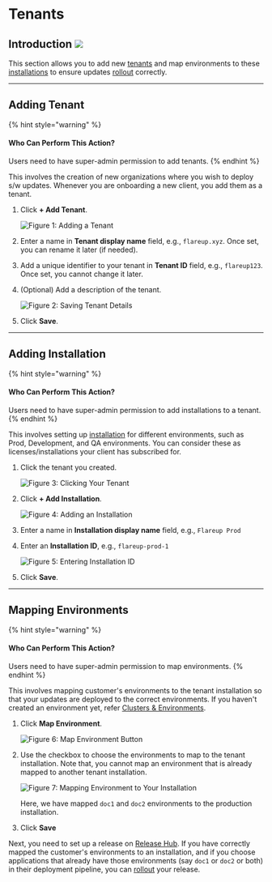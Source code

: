 # Tenants

## Introduction [![](https://devtron-public-asset.s3.us-east-2.amazonaws.com/images/elements/EnterpriseTag.svg)](https://devtron.ai/pricing)

This section allows you to add new [tenants](./#tenants) and map environments to these [installations](./#installations) to ensure updates [rollout](./#rollout) correctly.

***

## Adding Tenant

{% hint style="warning" %}
#### Who Can Perform This Action?

Users need to have super-admin permission to add tenants.
{% endhint %}

This involves the creation of new organizations where you wish to deploy s/w updates. Whenever you are onboarding a new client, you add them as a tenant.

1.  Click **+ Add Tenant**.

    ![Figure 1: Adding a Tenant](https://devtron-public-asset.s3.us-east-2.amazonaws.com/images/sdh/tenants-tab.jpg)
2. Enter a name in **Tenant display name** field, e.g., `flareup.xyz`. Once set, you can rename it later (if needed).
3. Add a unique identifier to your tenant in **Tenant ID** field, e.g., `flareup123`. Once set, you cannot change it later.
4.  (Optional) Add a description of the tenant.

    ![Figure 2: Saving Tenant Details](https://devtron-public-asset.s3.us-east-2.amazonaws.com/images/sdh/add-tenant.jpg)
5. Click **Save**.

***

## Adding Installation

{% hint style="warning" %}
#### Who Can Perform This Action?

Users need to have super-admin permission to add installations to a tenant.
{% endhint %}

This involves setting up [installation](./#installations) for different environments, such as Prod, Development, and QA environments. You can consider these as licenses/installations your client has subscribed for.

1.  Click the tenant you created.

    ![Figure 3: Clicking Your Tenant](https://devtron-public-asset.s3.us-east-2.amazonaws.com/images/sdh/tenant-list.jpg)
2.  Click **+ Add Installation**.

    ![Figure 4: Adding an Installation](https://devtron-public-asset.s3.us-east-2.amazonaws.com/images/sdh/add-installation.jpg)
3. Enter a name in **Installation display name** field, e.g., `Flareup Prod`
4.  Enter an **Installation ID**, e.g., `flareup-prod-1`

    ![Figure 5: Entering Installation ID](https://devtron-public-asset.s3.us-east-2.amazonaws.com/images/sdh/installation-creation.jpg)
5. Click **Save**.

***

## Mapping Environments

{% hint style="warning" %}
#### Who Can Perform This Action?

Users need to have super-admin permission to map environments.
{% endhint %}

This involves mapping customer's environments to the tenant installation so that your updates are deployed to the correct environments. If you haven't created an environment yet, refer [Clusters & Environments](../../global-configurations/cluster-and-environments.md#add-environment).

1.  Click **Map Environment**.

    ![Figure 6: Map Environment Button](https://devtron-public-asset.s3.us-east-2.amazonaws.com/images/sdh/map-environment.jpg)
2.  Use the checkbox to choose the environments to map to the tenant installation. Note that, you cannot map an environment that is already mapped to another tenant installation.

    ![Figure 7: Mapping Environment to Your Installation](https://devtron-public-asset.s3.us-east-2.amazonaws.com/images/sdh/map-environments.jpg)

    Here, we have mapped `doc1` and `doc2` environments to the production installation.
3. Click **Save**

Next, you need to set up a release on [Release Hub](broken-reference). If you have correctly mapped the customer's environments to an installation, and if you choose applications that already have those environments (say `doc1` or `doc2` or both) in their deployment pipeline, you can [rollout](./#rollout) your release.
